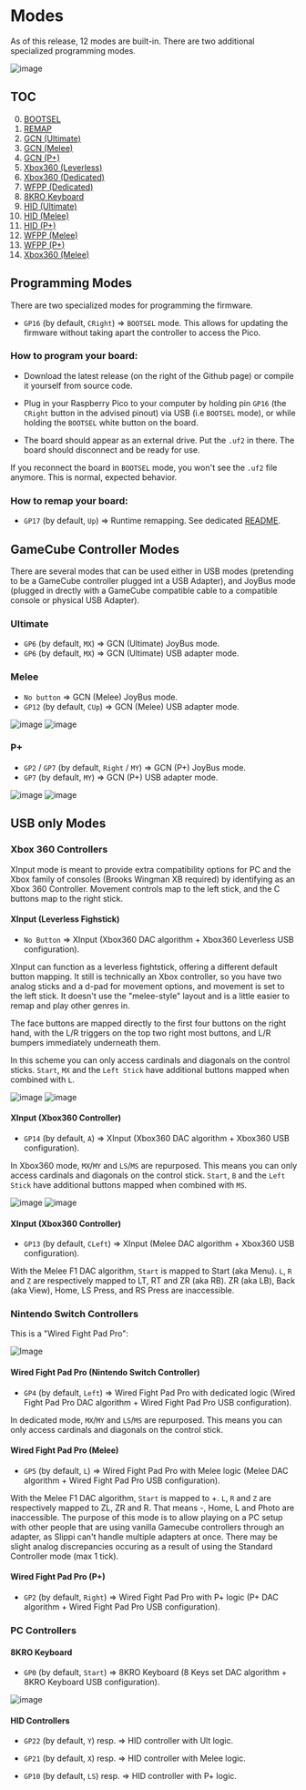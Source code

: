 # Modes

As of this release, 12 modes are built-in. There are two additional specialized programming modes.

![image](../img/modes/modes.png)

## TOC

0. [BOOTSEL](#bootsel)
0. [REMAP](#remapping)
2. [GCN (Ultimate)](#gcn-ultimate)
3. [GCN (Melee)](#gcn-melee)
4. [GCN (P+)](#gcn-plus)
5. [Xbox360 (Leverless)](#xbox360-leverless)
6. [Xbox360 (Dedicated)](#xbox360-dedicated)
7. [WFPP (Dedicated)](#wfpp-dedicated)
8. [8KRO Keyboard](#keyboard)
9. [HID (Ultimate)](#hid-ultimate)
10. [HID (Melee)](#hid-melee)
11. [HID (P+)](#hid-plus)
12. [WFPP (Melee)](#wfpp-melee)
13. [WFPP (P+)](#wfpp-plus)
14. [Xbox360 (Melee)](#xbox360-melee)

## Programming Modes

There are two specialized modes for programming the firmware.

- `GP16` (by default, `CRight`) => `BOOTSEL` mode. This allows for updating the firmware without taking apart the controller to access the Pico.

### How to program your board:

- Download the latest release (on the right of the Github page) or compile it yourself from source code.

- Plug in your Raspberry Pico to your computer by holding pin `GP16` (the `CRight` button in the advised pinout) via USB (i.e `BOOTSEL` mode), or while holding the `BOOTSEL` white button on the board.

- The board should appear as an external drive. Put the `.uf2` in there. The board should disconnect and be ready for use.

If you reconnect the board in `BOOTSEL` mode, you won't see the `.uf2` file anymore. This is normal, expected behavior.

### How to remap your board:

- `GP17` (by default, `Up`) => Runtime remapping. See dedicated [README](MAPPING.md).

## GameCube Controller Modes

There are several modes that can be used either in USB modes (pretending to be a GameCube controller plugged int a USB Adapter), and JoyBus mode (plugged in drectly with a GameCube compatible cable to a compatible console or physical USB Adapter).

### Ultimate 

- `GP6` (by default, `MX`) => GCN (Ultimate) JoyBus mode.
- `GP6` (by default, `MX`) => GCN (Ultimate) USB adapter mode.

### Melee
- `No button` => GCN (Melee) JoyBus mode.
- `GP12` (by default, `CUp`) => GCN (Melee) USB adapter mode.
  
![image](../img/modes/gcn_melee.png)
![image](../img/modes/gcn_melee_mod.png)

### P+
- `GP2` / `GP7` (by default, `Right` / `MY`) => GCN (P+) JoyBus mode.
- `GP7` (by default, `MY`) => GCN (P+) USB adapter mode.

![image](../img/modes/gcn_plus.png)
![image](../img/modes/gcn_plus_mod.png)

## USB only Modes

### Xbox 360 Controllers

XInput mode is meant to provide extra compatibility options for PC and the Xbox family of consoles (Brooks Wingman XB required) by identifying as an Xbox 360 Controller. Movement controls map to the left stick, and the C buttons map to the right stick.

#### XInput (Leverless Fighstick)

- `No Button` => XInput (Xbox360 DAC algorithm + Xbox360 Leverless USB configuration).

XInput can function as a leverless fightstick, offering a different default button mapping. It still is technically an Xbox controller, so you have two analog sticks and a d-pad for movement options, and movement is set to the left stick. It doesn't use the "melee-style" layout and is a little easier to remap and play other genres in.

The face buttons are mapped directly to the first four buttons on the right hand, with the L/R triggers on the top two right most buttons, and L/R bumpers immediately underneath them.

In this scheme you can only access cardinals and diagonals on the control sticks. `Start`, `MX` and the `Left Stick` have additional buttons mapped when combined with `L`.

![image](../img/modes/xbox360_leverless.png)
![image](../img/modes/xbox360_leverless_mod.png)

#### XInput (Xbox360 Controller)

- `GP14` (by default, `A`) => XInput (Xbox360 DAC algorithm + Xbox360 USB configuration).

In Xbox360 mode, `MX`/`MY` and `LS`/`MS` are repurposed. This means you can only access cardinals and diagonals on the control stick. `Start`, `B` and the `Left Stick` have additional buttons mapped when combined with `MS`.

![image](../img/modes/xbox360_dedicated.png)
![image](../img/modes/xbox360_dedicated_mod.png)

#### XInput (Xbox360 Controller)

- `GP13` (by default, `CLeft`) => XInput (Melee DAC algorithm + Xbox360 USB configuration).

With the Melee F1 DAC algorithm, `Start` is mapped to Start (aka Menu). `L`, `R` and `Z` are respectively mapped to LT, RT and ZR (aka RB). ZR (aka LB), Back (aka View), Home, LS Press, and RS Press are inaccessible.

### Nintendo Switch Controllers

This is a "Wired Fight Pad Pro":

![Image](../img/wfpp.png)

#### Wired Fight Pad Pro (Nintendo Switch Controller)

- `GP4` (by default, `Left`) => Wired Fight Pad Pro with dedicated logic (Wired Fight Pad Pro DAC algorithm + Wired Fight Pad Pro USB configuration).

In dedicated mode, `MX`/`MY` and `LS`/`MS` are repurposed. This means you can only access cardinals and diagonals on the control stick.

#### Wired Fight Pad Pro (Melee)

- `GP5` (by default, `L`) => Wired Fight Pad Pro with Melee logic (Melee DAC algorithm + Wired Fight Pad Pro USB configuration).

With the Melee F1 DAC algorithm, `Start` is mapped to +. `L`, `R` and `Z` are respectively mapped to ZL, ZR and R. That means -, Home, L and Photo are inaccessible. The purpose of this mode is to allow playing on a PC setup with other people that are using vanilla Gamecube controllers through an adapter, as Slippi can't handle multiple adapters at once. There may be slight analog discrepancies occuring as a result of using the Standard Controller mode (max 1 tick).

#### Wired Fight Pad Pro (P+)

- `GP2` (by default, `Right`) => Wired Fight Pad Pro with P+ logic (P+ DAC algorithm + Wired Fight Pad Pro USB configuration).

### PC Controllers

#### 8KRO Keyboard

- `GP0` (by default, `Start`) => 8KRO Keyboard (8 Keys set DAC algorithm + 8KRO Keyboard USB configuration).

![image](../img/modes/keyboard.png)

#### HID Controllers

- `GP22` (by default, `Y`) resp. => HID controller with Ult logic.

- `GP21` (by default, `X`) resp. => HID controller with Melee logic.

- `GP10` (by default, `LS`) resp. => HID controller with P+ logic.
